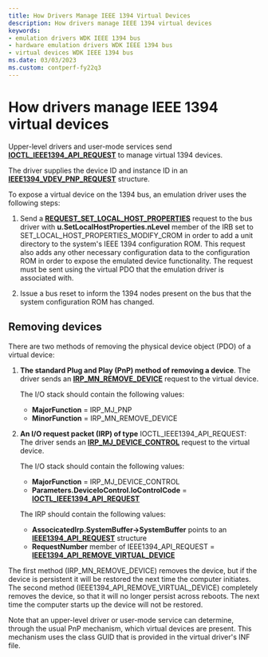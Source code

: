 ```yaml
---
title: How Drivers Manage IEEE 1394 Virtual Devices
description: How drivers manage IEEE 1394 virtual devices
keywords:
- emulation drivers WDK IEEE 1394 bus
- hardware emulation drivers WDK IEEE 1394 bus
- virtual devices WDK IEEE 1394 bus
ms.date: 03/03/2023
ms.custom: contperf-fy22q3
---
```


# How drivers manage IEEE 1394 virtual devices

Upper-level drivers and user-mode services send [**IOCTL_IEEE1394_API_REQUEST**](/windows-hardware/drivers/ddi/1394/ni-1394-ioctl_1394_class) to manage virtual 1394 devices.

The driver supplies the device ID and instance ID in an [**IEEE1394_VDEV_PNP_REQUEST**](/windows-hardware/drivers/ddi/1394/ni-1394-ioctl_1394_class) structure.

To expose a virtual device on the 1394 bus, an emulation driver uses the following steps:

1. Send a [**REQUEST_SET_LOCAL_HOST_PROPERTIES**](/windows-hardware/drivers/ddi/1394/ni-1394-ioctl_1394_class) request to the bus driver with **u.SetLocalHostProperties.nLevel** member
    of the IRB set to SET_LOCAL_HOST_PROPERTIES_MODIFY_CROM in order to add a unit directory to the system's IEEE 1394 configuration ROM.
    This request also adds any other necessary configuration data to the configuration ROM in order to expose the emulated device functionality.
    The request must be sent using the virtual PDO that the emulation driver is associated with.

2. Issue a bus reset to inform the 1394 nodes present on the bus that the system configuration ROM has changed.

## Removing devices

There are two methods of removing the physical device object (PDO) of a virtual device:

1.  **The standard Plug and Play (PnP) method of removing a device**. The driver sends an [**IRP_MN_REMOVE_DEVICE**](../kernel/irp-mn-remove-device.md) request to the virtual device.

    The I/O stack should contain the following values:

    -   **MajorFunction** = IRP_MJ_PNP
    -   **MinorFunction** = IRP_MN_REMOVE_DEVICE

2.  **An I/O request packet (IRP) of type** IOCTL_IEEE1394_API_REQUEST: The driver sends an [**IRP_MJ_DEVICE_CONTROL**](../kernel/irp-mj-device-control.md) request to the virtual device.

    The I/O stack should contain the following values:

    -   **MajorFunction** = IRP_MJ_DEVICE_CONTROL
    -   **Parameters.DeviceIoControl.IoControlCode** = [**IOCTL_IEEE1394_API_REQUEST**](https://msdn.microsoft.com/library/windows/hardware/ff537241)

    The IRP should contain the following values:

    -   **AssocicatedIrp.SystemBuffer-&gt;SystemBuffer** points to an [**IEEE1394_API_REQUEST**](/previous-versions/ff537204(v=vs.85)) structure
    -   **RequestNumber** member of IEEE1394_API_REQUEST = [**IEEE1394_API_REMOVE_VIRTUAL_DEVICE**](https://msdn.microsoft.com/library/windows/hardware/ff537201)

The first method (IRP_MN_REMOVE_DEVICE) removes the device, but if the device is persistent it will be restored the next time the computer initiates.
The second method (IEEE1394_API_REMOVE_VIRTUAL_DEVICE) completely removes the device, so that it will no longer persist across reboots.
The next time the computer starts up the device will not be restored.

Note that an upper-level driver or user-mode service can determine, through the usual PnP mechanism, which virtual devices are present.
This mechanism uses the class GUID that is provided in the virtual driver's INF file.

 